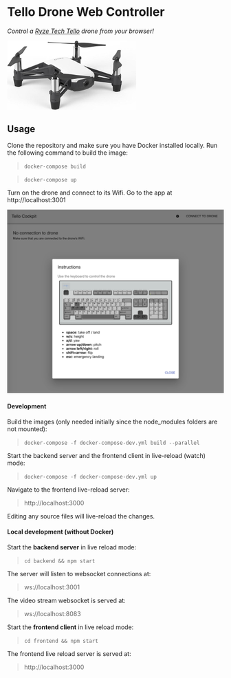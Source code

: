 
# Tello Drone Web Controller
*Control a [Ryze Tech Tello](https://www.ryzerobotics.com/tello) drone from your browser!*

<kbd><img src="https://github.com/ynnckth/tello-drone-web-controller/raw/master/assets/tello.jpg" width="300"></kbd>

## Usage
Clone the repository and make sure you have Docker installed locally.
Run the following command to build the image:
> `docker-compose build`

> `docker-compose up`

Turn on the drone and connect to its Wifi. Go to the app at http://localhost:3001

<img src="https://github.com/ynnckth/tello-drone-web-controller/raw/master/assets/screenshot.png" width="800">

#### Development

Build the images (only needed initially since the node_modules folders are not mounted): 
> `docker-compose -f docker-compose-dev.yml build --parallel`

Start the backend server and the frontend client in live-reload (watch) mode:
> `docker-compose -f docker-compose-dev.yml up`

Navigate to the frontend live-reload server:
> http://localhost:3000

Editing any source files will live-reload the changes.


#### Local development (without Docker)

Start the **backend server** in live reload mode: 
> `cd backend && npm start`

The server will listen to websocket connections at:
> ws://localhost:3001

The video stream websocket is served at:
> ws://localhost:8083


Start the **frontend client** in live reload mode:
> `cd frontend && npm start` 

The frontend live reload server is served at:
> http://localhost:3000

